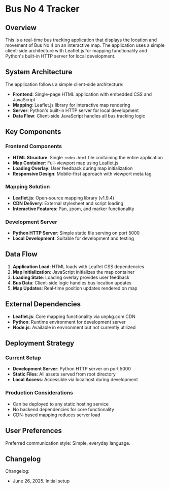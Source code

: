 # Bus No 4 Tracker

## Overview

This is a real-time bus tracking application that displays the location and movement of Bus No 4 on an interactive map. The application uses a simple client-side architecture with Leaflet.js for mapping functionality and Python's built-in HTTP server for local development.

## System Architecture

The application follows a simple client-side architecture:

- **Frontend**: Single-page HTML application with embedded CSS and JavaScript
- **Mapping**: Leaflet.js library for interactive map rendering
- **Server**: Python's built-in HTTP server for local development
- **Data Flow**: Client-side JavaScript handles all bus tracking logic

## Key Components

### Frontend Components
- **HTML Structure**: Single `index.html` file containing the entire application
- **Map Container**: Full-viewport map using Leaflet.js
- **Loading Overlay**: User feedback during map initialization
- **Responsive Design**: Mobile-first approach with viewport meta tag

### Mapping Solution
- **Leaflet.js**: Open-source mapping library (v1.9.4)
- **CDN Delivery**: External stylesheet and script loading
- **Interactive Features**: Pan, zoom, and marker functionality

### Development Server
- **Python HTTP Server**: Simple static file serving on port 5000
- **Local Development**: Suitable for development and testing

## Data Flow

1. **Application Load**: HTML loads with Leaflet CSS dependencies
2. **Map Initialization**: JavaScript initializes the map container
3. **Loading State**: Loading overlay provides user feedback
4. **Bus Data**: Client-side logic handles bus location updates
5. **Map Updates**: Real-time position updates rendered on map

## External Dependencies

- **Leaflet.js**: Core mapping functionality via unpkg.com CDN
- **Python**: Runtime environment for development server
- **Node.js**: Available in environment but not currently utilized

## Deployment Strategy

### Current Setup
- **Development Server**: Python HTTP server on port 5000
- **Static Files**: All assets served from root directory
- **Local Access**: Accessible via localhost during development

### Production Considerations
- Can be deployed to any static hosting service
- No backend dependencies for core functionality
- CDN-based mapping reduces server load

## User Preferences

Preferred communication style: Simple, everyday language.

## Changelog

Changelog:
- June 26, 2025. Initial setup